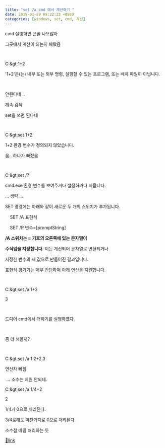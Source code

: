```yaml
---
title: "set /a cmd 에서 계산하기 "
date: 2019-01-29 09:22:23 +0900
categories: [windows, set, cmd, 계산]
---
```


cmd 실행하면 콘솔 나오잖아

그곳에서 계산이 되는지 해봤음

 

C:\&gt;1+2

'1+2'은(는) 내부 또는 외부 명령, 실행할 수 있는 프로그램, 또는 배치 파일이 아닙니다.

 

안된다네 .. 

계속 검색

set을 쓰면 된다네

 

C:\&gt;set 1+2

1+2 환경 변수가 정의되지 않았습니다.

움.. 하나가 빠졌음

 

C:\&gt;set /?

cmd.exe 환경 변수를 보여주거나 설정하거나 지웁니다.

... 생략 ...

SET 명령에는 아래와 같이 새로운 두 개의 스위치가 추가됩니다.

  


    SET /A 표현식

    SET /P 변수=[promptString]

  


**/A 스위치는 = 기호의 오른쪽에 있는 문자열이**

**수식임을 지정합니다.** 이는 계산되어 문자열로 변환되거나


지정한 변수의 새 값으로 만들어진 결과입니다.

표현식 평가기는 매우 간단하며 아래 연산을 지원합니다.

 

C:\&gt;set /a 1+2

3

 

드디어 cmd에서 더하기를 실행하였다.

 

좀 더 해볼까?

 

C:\&gt;set /a 1.2+2.3

연산자 빠짐

 ... 소수는 지원 안되네.

  


C:\&gt;set /a 1/4+2

2

1/4가 0으로 처리된다.

3/4로해도 마찬가지로 0으로 처리된다. 

소수점 버림 처리하는 듯




[🔗link](http://www.mins01.com/mh/tech/read/1252)